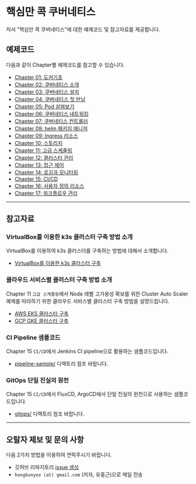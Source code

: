 # 핵심만 콕 쿠버네티스

저서 "핵심만 콕 쿠버네티스"에 대한 예제코드 및 참고자료를 제공합니다.

## 예제코드

다음과 같이 Chapter별 예제코드를 참고할 수 있습니다.

- [Chapter 01: 도커기초](chapters/01/README.md)
- [Chapter 02: 쿠버네티스 소개](chapters/02/README.md)
- [Chapter 03: 쿠버네티스 설치](chapters/03/README.md)
- [Chapter 04: 쿠버네티스 첫 만남](chapters/04/README.md)
- [Chapter 05: Pod 살펴보기](chapters/05/README.md)
- [Chapter 06: 쿠버네티스 네트워킹](chapters/06/README.md)
- [Chapter 07: 쿠버네티스 컨트롤러](chapters/07/README.md)
- [Chapter 08: helm 패키지 매니저](chapters/08/README.md)
- [Chapter 09: Ingress 리소스](chapters/09/README.md)
- [Chapter 10: 스토리지](chapters/10/README.md)
- [Chapter 11: 고급 스케줄링](chapters/11/README.md)
- [Chapter 12: 클러스터 관리](chapters/12/README.md)
- [Chapter 13: 접근 제어](chapters/13/README.md)
- [Chapter 14: 로깅과 모니터링](chapters/14/README.md)
- [Chapter 15: CI/CD](chapters/15/README.md)
- [Chapter 16: 사용자 정의 리소스](chapters/16/README.md)
- [Chapter 17: 워크플로우 관리](chapters/17/README.md)

---

## 참고자료

### VirtualBox를 이용한 k3s 클러스터 구축 방법 소개

VirtualBox를 이용하여 k3s 클러스터를 구축하는 방법에 대해서 소개합니다.

- [VirtualBox를 이용한 k3s 클러스터 구축](https://coffeewhale.com/kubernetes/cluster/virtualbox/2020/08/31/k8s-virtualbox)

### 클라우드 서비스별 클러스터 구축 방법 소개

Chapter 11 `고급 스케줄링`에서 Node 레벨 고가용성 확보를 위한 Cluster Auto Scaler 예제를 따라하기 위한 클라우드 서비스별 클러스터 구축 방법을 설명드립니다.

- [AWS EKS 클러스터 구축]()
- [GCP GKE 클러스터 구축]()

### CI Pipeline 샘플코드

Chapter 15 `CI/CD`에서 Jenkins CI pipeline으로 활용하는 샘플코드입니다.

- [pipeline-sample/](pipeline-sample/) 디렉토리 참조 바랍니다.


### GitOps 단일 진실의 원천

Chapter 15 `CI/CD`에서 FluxCD, ArgoCD에서 단일 진실의 원천으로 사용하는 샘플코드입니다.

- [gitops/](gitops/) 디렉토리 참조 바랍니다.

---

## 오탈자 제보 및 문의 사항

다음 2가지 방법을 이용하여 연락주시기 바랍니다.

- 깃허브 리파지토리 [issue 생성](https://github.com/bjpublic/core_kubernetes/issues/new)
- `hongkunyoo (at) gmail.com` (저자, 유홍근)으로 메일 전송
